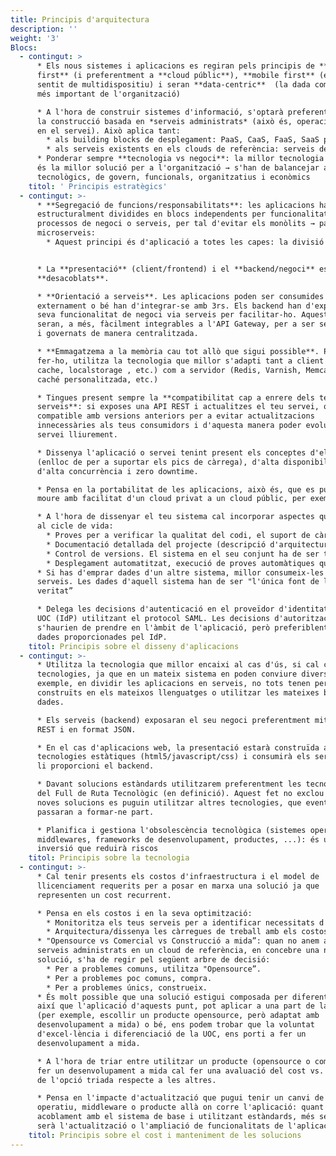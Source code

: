 ```yaml
---
title: Principis d'arquitectura
description: ''
weight: '3'
Blocs:
  - contingut: >
      * Els nous sistemes i aplicacions es regiran pels principis de **cloud
      first** (i preferentment a **cloud públic**), **mobile first** (en el
      sentit de multidispositiu) i seran **data-centric**  (la dada com a actiu
      més important de l'organització)

      * A l'hora de construir sistemes d'informació, s'optarà preferentment per
      la construcció basada en *serveis administrats* (això és, operació inclosa
      en el servei). Això aplica tant:
        * als building blocks de desplegament: PaaS, CaaS, FaaS, SaaS per sobre de IaaS/VM
        * als serveis existents en els clouds de referència: serveis de notificacions, cues, CDN, storage, …, per sobre de solucions desenvolupades a mida
      * Ponderar sempre **tecnologia vs negoci**: la millor tecnologia no sempre
      és la millor solució per a l'organització → s'han de balancejar aspectes
      tecnològics, de govern, funcionals, organitzatius i econòmics
    titol: ' Principis estratègics'
  - contingut: >-
      * **Segregació de funcions/responsabilitats**: les aplicacions han d'estar
      estructuralment dividides en blocs independents per funcionalitats,
      processos de negoci o serveis, per tal d'evitar els monòlits → patró de
      microserveis:
        * Aquest principi és d'aplicació a totes les capes: la divisió lògica de les funcionalitats també s'hauria de correspondre a una divisió "física” en el desplegament → un servei, una base de dades <br /> <br />


      * La **presentació** (client/frontend) i el **backend/negoci** estaran
      **desacoblats**.

      * **Orientació a serveis**. Les aplicacions poden ser consumides
      externament o bé han d'integrar-se amb 3rs. Els backend han d'exposar la
      seva funcionalitat de negoci via serveis per facilitar-ho. Aquests serveis
      seran, a més, fàcilment integrables a l'API Gateway, per a ser securitzats
      i governats de manera centralitzada.

      * **Emmagatzema a la memòria cau tot allò que sigui possible**. Per
      fer-ho, utilitza la tecnologia que millor s'adapti tant a client (html5
      cache, localstorage , etc.) com a servidor (Redis, Varnish, Memcache,
      caché personalitzada, etc.)

      * Tingues present sempre la **compatibilitat cap a enrere dels teus
      serveis**: si exposes una API REST i actualitzes el teu servei, que sigui
      compatible amb versions anteriors per a evitar actualitzacions
      innecessàries als teus consumidors i d'aquesta manera poder evolucionar el
      servei lliurement.

      * Dissenya l'aplicació o servei tenint present els conceptes d'elasticitat
      (enlloc de per a suportar els pics de càrrega), d'alta disponibilitat,
      d'alta concurrència i zero downtime.

      * Pensa en la portabilitat de les aplicacions, això és, que es puguin
      moure amb facilitat d'un cloud privat a un cloud públic, per exemple.

      * A l'hora de dissenyar el teu sistema cal incorporar aspectes qualitatius
      al cicle de vida:
        * Proves per a verificar la qualitat del codi, el suport de càrrega o requisits no funcionals del sistema.
        * Documentació detallada del projecte (descripció d'arquitectura, document funcional, manual de desplegament, manual d'explotació, …).
        * Control de versions. El sistema en el seu conjunt ha de ser tractat com un producte amb les seves versions majors, menors, etc
        * Desplegament automatitzat, execució de proves automàtiques que verifiquin la instal·lació i integració contínua.
      * Si has d'emprar dades d'un altre sistema, millor consumeix-les via
      serveis. Les dades d'aquell sistema han de ser "l'única font de la
      veritat”

      * Delega les decisions d'autenticació en el proveïdor d'identitat de la
      UOC (IdP) utilitzant el protocol SAML. Les decisions d'autorització
      s'haurien de prendre en l'àmbit de l'aplicació, però preferiblent amb les
      dades proporcionades pel IdP.
    titol: Principis sobre el disseny d'aplicacions
  - contingut: >-
      * Utilitza la tecnologia que millor encaixi al cas d'ús, si cal combinant
      tecnologies, ja que en un mateix sistema en poden conviure diverses: per
      exemple, en dividir les aplicacions en serveis, no tots tenen perquè estar
      construïts en els mateixos llenguatges o utilitzar les mateixes bases de
      dades.

      * Els serveis (backend) exposaran el seu negoci preferentment mitjançant
      REST i en format JSON.

      * En el cas d'aplicacions web, la presentació estarà construïda amb
      tecnologies estàtiques (html5/javascript/css) i consumirà els serveis que
      li proporcioni el backend.

      * Davant solucions estàndards utilitzarem preferentment les tecnologies
      del Full de Ruta Tecnològic (en definició). Aquest fet no exclou que per a
      noves solucions es puguin utilitzar altres tecnologies, que eventualment
      passaran a formar-ne part.

      * Planifica i gestiona l'obsolescència tecnològica (sistemes operatius,
      middlewares, frameworks de desenvolupament, productes, ...): és una
      inversió que reduirà riscos
    titol: Principis sobre la tecnologia
  - contingut: >-
      * Cal tenir presents els costos d'infraestructura i el model de
      llicenciament requerits per a posar en marxa una solució ja que
      representen un cost recurrent.

      * Pensa en els costos i en la seva optimització:
        * Monitoritza els teus serveis per a identificar necessitats d'ampliació o reducció de recursos i poder ajustar els costos en conseqüència
        * Arquitectura/dissenya les càrregues de treball amb els costos en ment
      * "Opensource vs Comercial vs Construcció a mida”: quan no anem a SaaS o
      serveis administrats en un cloud de referència, en concebre una nova
      solució, s'ha de regir pel següent arbre de decisió:
        * Per a problemes comuns, utilitza "Opensource”.
        * Per a problemes poc comuns, compra.
        * Per a problemes únics, construeix.
      * És molt possible que una solució estigui composada per diferents peces,
      així que l'aplicació d'aquests punt, pot aplicar a una part de la solució
      (per exemple, escollir un producte opensource, però adaptat amb
      desenvolupament a mida) o bé, ens podem trobar que la voluntat
      d'excel·lència i diferenciació de la UOC, ens porti a fer un
      desenvolupament a mida.

      * A l'hora de triar entre utilitzar un producte (opensource o comercial) o
      fer un desenvolupament a mida cal fer una avaluació del cost vs. benefici
      de l'opció triada respecte a les altres.

      * Pensa en l'impacte d'actualització que pugui tenir un canvi de sistema
      operatiu, middleware o producte allà on corre l'aplicació: quant menys
      acoblament amb el sistema de base i utilitzant estàndards, més senzilla
      serà l'actualització o l'ampliació de funcionalitats de l'aplicació.
    titol: Principis sobre el cost i manteniment de les solucions
---
```

 

